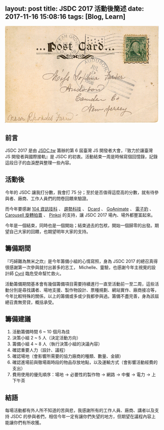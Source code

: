 layout: post
title: JSDC 2017 活動後簡述
date: 2017-11-16 15:08:16
tags: [Blog, Learn]
---

![POSTCARD](/images/2017/01/27/POSTCARD.jpg)

## 前言

JSDC 2017 是由 [JSDC.tw](http://jsdc.tw) 籌辦的第 6 屆臺灣 JS 開發者大會，『致力於讓臺灣 JS 開發者與國際接軌』是 JSDC 的初衷。活動結束一周是時候寫個回憶錄，記錄這段日子的血淚歷與整理一些內容。

<!--more-->

## 活動後

今年的 JSDC 讓我打分數，我會打 75 分；至於是否值得這麼高的分數，就有待參與者、廠商、工作人員們的問卷回饋來驗證。

而今年要感謝 [104 資訊技科](https://corp.104.com.tw) 、 [趨勢科技](http://www.trendmicro.tw/) 、 [Dcard](https://www.dcard.tw) 、 [GoAnimate](https://goanimate.com) 、 [電子豹](http://www.newsleopard.com/) 、 [Carousell 旋轉拍賣](https://tw.carousell.com) 、 [Pinkoi](https://www.pinkoi.com) 的支持，讓 JSDC 2017 場內、場外都豐富起來。

今年是一個結束，同時也是一個開始；結束過去的包袱，開始一個歸零的出發。期望自己大家的回饋，也期望明年大家的支持。

## 籌備期間

『巧婦難為無米之炊』是今年籌備小組的心情寫照，身為 JSDC 2017 的總召真得很感謝第一次參與就付出甚多的志工， Michelle、靈驗，也感謝今年主視覺的設計師 [Cyril](https://www.facebook.com/cyril.hong) 臨危受命幫忙救火。

活動籌備期間基本會有幾個籌備項目需要持續進行一直至活動前一至二周，這些活動分別是尋找講者、場地支援、製作物設計、票種規劃、網站實作、廠商接冾等，今年比較特殊的關係，以上的籌備或多或少我都參與過。籌備不盡完善，身為該屆總召責無旁貸，概括承受。

## 籌備建議

1. 活動籌備時間 6 ~ 10 個月為佳
2. 決策小組 2 ~ 5 人（決定活動方向）
3. 籌備小組 4 ~ 8 人（執行決策小組的決議內容）
4. 確認重要人力（設計、議程）
5. 確認場地（會影響所需要的協力廠商的種類、數量、金額）
6. 確認進場前與徹場兩時段的物品存放地點，以及運輸方式（會影響活動經費的支出）
7. 費用使用的優先順序：場地 → 必要性的製作物 → 網路 → 中餐 → 電力 → 上下午茶

## 結語

每場活動都有外人所不知道的苦與悲，我感謝所有的工作人員、廠商、講者以及支持 JSDC 的參與者們，相信今年一定有讓你們失望的地方，但期望在議程內容上能讓你們有所收獲。
